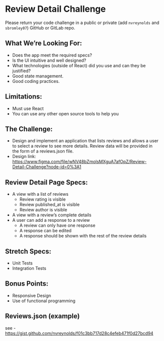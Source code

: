 # Review Detail Challenge

Please return your code challenge in a public or private (add `nvreynolds` and `sbromley07`) GitHub or GitLab repo.

## What We’re Looking For:

- Does the app meet the required specs?
- Is the UI intuitive and well designed?
- What technologies (outside of React) did you use and can they be justified?
- Good state management.
- Good coding practices.

## Limitations:
- Must use React
- You can use any other open source tools to help you

## The Challenge:

- Design and implement an application that lists reviews and allows a user to select a review to see more details.  Review data will be provided in the form of a reviews.json file.
- Design link: https://www.figma.com/file/wNV48bZmolsMXguA7afOpZ/Review-Detail-Challenge?node-id=0%3A1

## Review Detail Page Specs:

- A view with a list of reviews
  - Review rating is visible
  - Review published_at is visible
  - Review author is visible
- A view with a review’s complete details
- A user can add a response to a review
  - A review can only have one response
  - A response can be edited
  - A response should be shown with the rest of the review details

## Stretch Specs:

- Unit Tests
- Integration Tests

## Bonus Points:

- Responsive Design
- Use of functional programming

## Reviews.json (example)

see - https://gist.github.com/nvreynolds/f01c3bb717d28c4efeb471f0d27bcd94